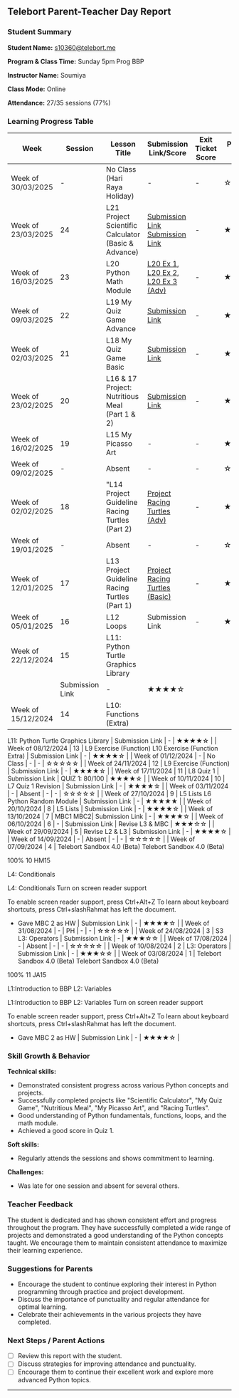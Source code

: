 ## Telebort Parent-Teacher Day Report

### Student Summary
**Student Name:** s10360@telebort.me

**Program & Class Time:** Sunday 5pm Prog BBP

**Instructor Name:** Soumiya

**Class Mode:** Online

**Attendance:** 27/35 sessions (77%)


### Learning Progress Table

| Week             | Session | Lesson Title                                                                                                                                                                                           | Submission Link/Score | Exit Ticket Score | Progress Rating |
| --------------- | ------- | ------------------------------------------------------------------------------------------------------------------------------------------------------------------------------------------------------ | ---------------------- | ----------------- | --------------- |
| Week of 30/03/2025 | -       | No Class (Hari Raya Holiday)                                                                                                                                                                       | -                      | -                 | ☆☆☆☆☆         |
| Week of 23/03/2025 | 24      | L21 Project Scientific Calculator (Basic & Advance)                                                                                                                                                  | [Submission Link](https://app.edublocks.org/project/77iGNROQpDRKo1GuCyt2o4rXjP02/yQjZLumDfQAQERHKs7fF) [Submission Link](https://app.edublocks.org/project/77iGNROQpDRKo1GuCyt2o4rXjP02/KITgJr8nBpDVjR31Z0wL)                      | -                 | ★★★★☆         |
| Week of 16/03/2025 | 23      | L20 Python Math Module                                                                                                                                                                   | [L20 Ex 1](https://app.edublocks.org/project/77iGNROQpDRKo1GuCyt2o4rXjP02/U2cWZPS0WQkulbXdrH1w), [L20 Ex 2](https://app.edublocks.org/project/77iGNROQpDRKo1GuCyt2o4rXjP02/kgDxFULoYViYcqz0qNDr), [L20 Ex 3 (Adv)](https://app.edublocks.org/project/77iGNROQpDRKo1GuCyt2o4rXjP02/2FQPpndclzBjKvWFg0C6)                       | -                 | ★★★★☆         |
| Week of 09/03/2025 | 22      | L19 My Quiz Game Advance                                                                                                                                                                           | [Submission Link](https://app.edublocks.org/project/77iGNROQpDRKo1GuCyt2o4rXjP02/DXOoYOWHratnuXQA7dbi)                      | -                 | ★★★★☆         |
| Week of 02/03/2025 | 21      | L18 My Quiz Game Basic                                                                                                                                                                              | [Submission Link ](https://app.edublocks.org/project/77iGNROQpDRKo1GuCyt2o4rXjP02/DXOoYOWHratnuXQA7dbi)                     | -                 | ★★★★☆         |
| Week of 23/02/2025 | 20      | L16 & 17 Project: Nutritious Meal (Part 1 & 2)                                                                                                                                                            | [Submission Link](https://app.edublocks.org/project/77iGNROQpDRKo1GuCyt2o4rXjP02/s8wWOC3Zl0btP1SF2V1w)                      | -                 | ★★★☆☆         |
| Week of 16/02/2025 | 19      | L15 My Picasso Art                                                                                                                                                                                                    | -                      | -                 | ★★★☆☆         |
| Week of 09/02/2025 | -       | Absent                                                                                                                                                                                             | -                      | -                 | ☆☆☆☆☆         |
| Week of 02/02/2025 | 18      | "L14 Project Guideline Racing Turtles (Part 2)                                                                                                                                                                    | [Project Racing Turtles (Adv)](https://app.edublocks.org/project/77iGNROQpDRKo1GuCyt2o4rXjP02/suvuE5wGYTOLlFblGiff)                      | -                 | ★★★★☆         |
| Week of 19/01/2025 | -       | Absent                                                                                                                                                                                             | -                      | -                 | ☆☆☆☆☆         |
| Week of 12/01/2025 | 17      | L13 Project Guideline Racing Turtles (Part 1)                                                                                                                                                                     | [Project Racing Turtles (Basic)](https://app.edublocks.org/project/77iGNROQpDRKo1GuCyt2o4rXjP02/k1HzKIeSc0zawHF2KN8T)                      | -                 | ★★★★★         |
| Week of 05/01/2025 | 16      | L12 Loops                                                                                                                                                                                                    | Submission Link        | -                 | ★★★★☆         |
| Week of 22/12/2024 | 15      | L11: Python Turtle Graphics Library
                                                                                                                                                                                                    | Submission Link        | -                 | ★★★★☆         |
| Week of 15/12/2024 | 14      | L10: Functions (Extra)

L11: Python Turtle Graphics Library                                                                                                                                                         | Submission Link        | -                 | ★★★★☆         |
| Week of 08/12/2024 | 13      | L9 Exercise (Function)
L10 Exercise (Function Extra)                                                                                                                                                                                                    | Submission Link        | -                 | ★★★★☆         |
| Week of 01/12/2024 | -       | No Class                                                                                                                                                                                             | -                      | -                 | ☆☆☆☆☆         |
| Week of 24/11/2024 | 12      | L9 Exercise (Function)                                                                                                                                                                                                     | Submission Link        | -                 | ★★★★☆         |
| Week of 17/11/2024 | 11      | L8 Quiz 1                                                                                                                                                                                                    | Submission Link        | QUIZ 1: 80/100   | ★★★★☆         |
| Week of 10/11/2024 | 10      | L7 Quiz 1 Revision                                                                                                                                                                                                    | Submission Link        | -                 | ★★★★☆         |
| Week of 03/11/2024 | -       | Absent                                                                                                                                                                                             | -                      | -                 | ☆☆☆☆☆         |
| Week of 27/10/2024 | 9       | 
L5 Lists
L6 Python Random Module                                                                                                                                                                                                    | Submission Link        | -                 | ★★★★★         |
| Week of 20/10/2024 | 8       | L5 Lists                                                                                                                                                                                                    | Submission Link        | -                 | ★★★★☆         |
| Week of 13/10/2024 | 7       | MBC1
MBC2| Submission Link        | -                 | ★★★★☆         |
| Week of 06/10/2024 | 6       | -                                                                                                                                                                                                    | Submission Link        | Revise L3 & MBC                 | ★★★☆☆         |
| Week of 29/09/2024 | 5       | Revise L2 & L3                                                                                                                                                                                                    | Submission Link        | -                 | ★★★★☆         |
| Week of 14/09/2024 | -       | Absent                                                                                                                                                                                             | -                      | -                 | ☆☆☆☆☆         |
| Week of 07/09/2024 | 4       | 
Telebort Sandbox 4.0 (Beta)
Telebort Sandbox 4.0 (Beta)

100%
10
HM15

L4: Conditionals
 
 
 	
L4: Conditionals
Turn on screen reader support
 
To enable screen reader support, press Ctrl+Alt+Z To learn about keyboard shortcuts, press Ctrl+slashRahmat has left the document.

- Gave MBC 2 as HW                                                                                                                                                                                                    | Submission Link        | -                 | ★★★★☆         |
| Week of 31/08/2024 | -       | PH                                                                                                                                                                                                   | -                      | -                 | ☆☆☆☆☆         |
| Week of 24/08/2024 | 3       | S3 L3: Operators                                                                                                                                                                                                    | Submission Link        | -                 | ★★★☆☆         |
| Week of 17/08/2024 | -       | Absent                                                                                                                                                                                             | -                      | -                 | ☆☆☆☆☆         |
| Week of 10/08/2024 | 2       | L3: Operators                                                                                                                                                                                                    | Submission Link        | -                 | ★★★☆☆         |
| Week of 03/08/2024 | 1       | 
Telebort Sandbox 4.0 (Beta)
Telebort Sandbox 4.0 (Beta)

100%
11
JA15

L1:Introduction to BBP
L2: Variables
 
 
 	
L1:Introduction to BBP
L2: Variables
Turn on screen reader support
 
To enable screen reader support, press Ctrl+Alt+Z To learn about keyboard shortcuts, press Ctrl+slashRahmat has left the document.

- Gave MBC 2 as HW                                                                                                                                                                                                    | Submission Link        | -                 | ★★★★☆         |

### Skill Growth & Behavior

**Technical skills:**
* Demonstrated consistent progress across various Python concepts and projects.
* Successfully completed projects like "Scientific Calculator", "My Quiz Game", "Nutritious Meal", "My Picasso Art", and "Racing Turtles".
* Good understanding of Python fundamentals, functions, loops, and the math module.
* Achieved a good score in Quiz 1.

**Soft skills:**
* Regularly attends the sessions and shows commitment to learning.

**Challenges:**
* Was late for one session and absent for several others.

### Teacher Feedback

The student is dedicated and has shown consistent effort and progress throughout the program. They have successfully completed a wide range of projects and demonstrated a good understanding of the Python concepts taught. We encourage them to maintain consistent attendance to maximize their learning experience.

### Suggestions for Parents

* Encourage the student to continue exploring their interest in Python programming through practice and project development.
* Discuss the importance of punctuality and regular attendance for optimal learning.
* Celebrate their achievements in the various projects they have completed.

### Next Steps / Parent Actions

* [ ] Review this report with the student.
* [ ] Discuss strategies for improving attendance and punctuality.
* [ ] Encourage them to continue their excellent work and explore more advanced Python topics.

---
